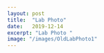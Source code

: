 ```yaml
---
layout: post
title:  "Lab Photo"
date:   2019-12-14
excerpt: "Lab Photo "
image: "/images/OldLabPhoto1"
---
```



